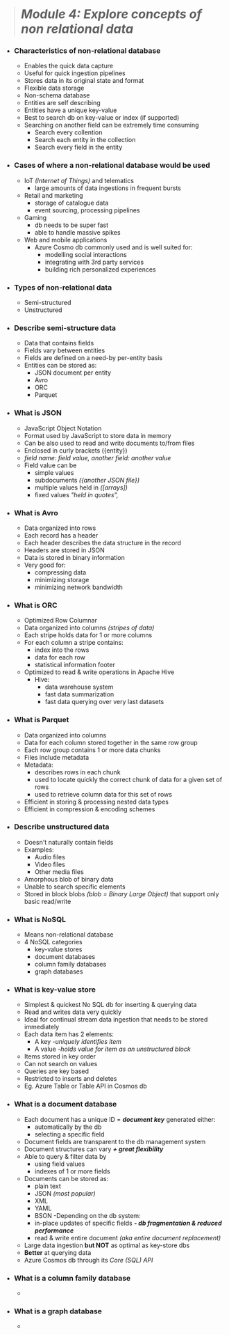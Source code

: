 > # **_Module 4: Explore concepts of non relational data_** 

- ### Characteristics of non-relational database
    - Enables the quick data capture
    - Useful for quick ingestion pipelines
    - Stores data in its original state and format
    - Flexible data storage
    - Non-schema database
    - Entities are self describing
    - Entities have a unique key-value
    - Best to search db on key-value or index (if supported)
    - Searching on another field can be extremely time consuming
        - Search every collention
        - Search each entity in the collection
        - Search every field in the entity
- ### Cases of where a non-relational database would be used
    - IoT _(Internet of Things)_ and telematics
        - large amounts of data ingestions in frequent bursts
    - Retail and marketing
        - storage of catalogue data
        - event sourcing, processing pipelines
    - Gaming
        - db needs to be super fast
        - able to handle massive spikes
    - Web and mobile applications
        - Azure Cosmo db commonly used and is well suited for:
            - modelling social interactions
            - integrating with 3rd party services
            - building rich personalized experiences
- ### Types of non-relational data
    - Semi-structured
    - Unstructured 
- ### Describe semi-structure data
    - Data that contains fields
    - Fields vary between entities
    - Fields are defined on a need-by per-entity basis
    - Entities can be stored as:
        - JSON document per entity
        - Avro
        - ORC
        - Parquet
- ### What is JSON
    - JavaScript Object Notation
    - Format used by JavaScript to store data in memory
    - Can be also used to read and write documents to/from files
    - Enclosed in curly brackets ({entity})
    - _field name: field value, another field: another value_
    - Field value can be
        - simple values
        - subdocuments _({another JSON file})_
        - multiple values held in _([arrays])_
        - fixed values _"held in quotes",_
- ### What is Avro
    - Data organized into rows
    - Each record has a header
    - Each header describes the data structure in the record 
    - Headers are stored in JSON
    - Data is stored in binary information
    - Very good for:
        - compressing data
        - minimizing storage
        - minimizing network bandwidth
- ### What is ORC
    - Optimized Row Columnar
    - Data organized into columns _(stripes of data)_
    - Each stripe holds data for 1 or more columns
    - For each column a stripe contains:
        - index into the rows
        - data for each row
        - statistical information footer
    - Optimized to read & write operations in Apache Hive
        - Hive:
            - data warehouse system
            - fast data summarization
            - fast data querying over very last datasets
- ### What is Parquet
    - Data organized into columns
    - Data for each column stored together in the same row group
    - Each row group contains 1 or more data chunks
    - Files include metadata
    - Metadata:
        - describes rows in each chunk
        - used to locate quickly the correct chunk of data for a given set of rows
        - used to retrieve column data for this set of rows
    - Efficient in storing & processing nested data types
    - Efficient in compression & encoding schemes
- ### Describe unstructured data
    - Doesn't naturally contain fields
    - Examples:
        - Audio files
        - Video files
        - Other media files
    - Amorphous blob of binary data
    - Unable to search specific elements 
    - Stored in block blobs _(blob = Binary Large Object)_ that support only basic read/write
- ### What is NoSQL
    - Means non-relational database
    - 4 NoSQL categories
        - key-value stores
        - document databases
        - column family databases
        - graph databases
- ### What is key-value store
    - Simplest & quickest No SQL db for inserting & querying data
    - Read and writes data very quickly
    - Ideal for continual stream data ingestion that needs to be stored immediately
    - Each data item has 2 elements:
        - A key -_uniquely identifies item_
        - A value -_holds value for item  as an unstructured block_
    - Items stored in key order 
    - Can not search on values
    - Queries are key based
    - Restricted to inserts and deletes  
    - Eg. Azure Table or Table API in Cosmos db 
- ### What is a document database
    - Each document has a unique ID = **_document key_**
    generated either:
        - automatically by the db
        - selecting a specific field
    - Document fields are transparent to the db management system
    - Document structures can vary **_+ great flexibility_**
    - Able to query & filter data by
        - using field values
        - indexes of 1 or more fields
    - Documents can be stored as:
        - plain text
        - JSON _(most popular)_
        - XML
        - YAML
        - BSON
    -Depending on the db system:
        - in-place updates of specific fields **_- db fragmentation & reduced performance_**
        - read & write entire document _(aka entire document replacement)_
    - Large data ingestion **but NOT** as optimal as key-store dbs
    - **Better** at querying data
    - Azure Cosmos db through its _Core (SQL) API_
- ### What is a column family database
    - 
- ### What is a graph database
    -
